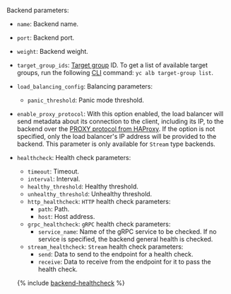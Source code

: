 Backend parameters:
* `name`: Backend name.
* `port`: Backend port.
* `weight`: Backend weight.
* `target_group_ids`: [Target group](../../application-load-balancer/concepts/target-group.md) ID. To get a list of available target groups, run the following [CLI](../../cli/) command: `yc alb target-group list`.
* `load_balancing_config`: Balancing parameters:
  * `panic_threshold`: Panic mode threshold.
* `enable_proxy_protocol`: With this option enabled, the load balancer will send metadata about its connection to the client, including its IP, to the backend over the [PROXY protocol from HAProxy](https://www.haproxy.org/download/1.9/doc/proxy-protocol.txt). If the option is not specified, only the load balancer's IP address will be provided to the backend. This parameter is only available for `Stream` type backends.
* `healthcheck`: Health check parameters:
  * `timeout`: Timeout.
  * `interval`: Interval.
  * `healthy_threshold`: Healthy threshold.
  * `unhealthy_threshold`: Unhealthy threshold.
  * `http_healthcheck`: `HTTP` health check parameters:
    * `path`: Path.
    * `host`: Host address.
  * `grpc_healthcheck`: `gRPC` health check parameters:
    * `service_name`: Name of the gRPC service to be checked. If no service is specified, the backend general health is checked.
  * `stream_healthcheck`: `Stream` health check parameters:
    * `send`: Data to send to the endpoint for a health check.
    * `receive`: Data to receive from the endpoint for it to pass the health check.

  {% include [backend-healthcheck](./backend-healthcheck.md) %}